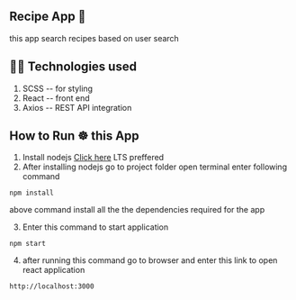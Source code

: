 ## Recipe App 🍔
this app search recipes based on user search

## 👨‍💻 Technologies used
1. SCSS -- for styling
2. React -- front end
3. Axios -- REST API integration

## How to Run ☸ this App
1. Install nodejs [Click here](https://nodejs.org/en/) LTS preffered
2. After installing nodejs go to project folder open terminal enter following command
```terminal
npm install
```
above command install all the the dependencies required for the app

3. Enter this command to start application
```terminal
npm start
```

4. after running this command go to browser and enter this link to open react application
```
http://localhost:3000
```
